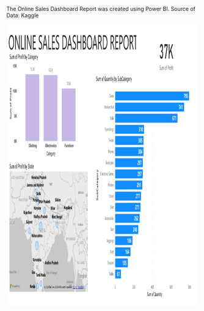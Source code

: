 The Online Sales Dashboard Report was created using Power BI. 
Source of Data: Kaggle

<img src="https://github.com/meigeeong/OnlineSales_Dashboard/blob/main/OnlineSales1PNG.PNG" width="1288" height="737">
